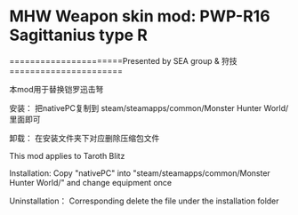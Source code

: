 ﻿# MHW Weapon skin mod: PWP-R16 Sagittanius type R

======================Presented by SEA group & 狩技======================

本mod用于替换铠罗迅击弩

安装：
把nativePC复制到
steam/steamapps/common/Monster Hunter World/
里面即可


卸载：
在安装文件夹下对应删除压缩包文件

This mod applies to Taroth Blitz

Installation: 
Copy "nativePC" into "steam/steamapps/common/Monster Hunter World/" and change equipment once

Uninstallation：
Corresponding delete the file under the installation folder



